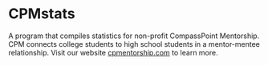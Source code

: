 CPMstats
========

A program that compiles statistics for non-profit CompassPoint Mentorship. CPM connects college students to high school students in a mentor-mentee relationship. Visit our website [cpmentorship.com](https://www.cpmentorship.com) to learn more.

